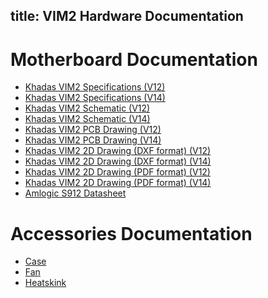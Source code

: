 title: VIM2 Hardware Documentation
---

# Motherboard Documentation

* [Khadas VIM2 Specifications (V12)](https://dl.khadas.com/Hardware/VIM2/Specs/VIM2_Specs.pdf)
* [Khadas VIM2 Specifications (V14)](https://dl.khadas.com/Hardware/VIM2/Specs/Khadas_VIM2_Specs_190403.pdf)
* [Khadas VIM2 Schematic (V12)](https://dl.khadas.com/Hardware/VIM2/Schematic/VIM2_V12_Sch.pdf)
* [Khadas VIM2 Schematic (V14)](https://dl.khadas.com/Hardware/VIM2/Schematic/VIM2_V14_Sch.pdf)
* [Khadas VIM2 PCB Drawing (V12)](https://dl.khadas.com/Hardware/VIM2/Schematic/VIM2_V12_Silk.pdf)
* [Khadas VIM2 PCB Drawing (V14)](https://dl.khadas.com/Hardware/VIM2/Schematic/VIM2_V14_Silk.pdf)
* [Khadas VIM2 2D Drawing (DXF format) (V12)](https://dl.khadas.com/Hardware/VIM2/DXF/VIM2_V12_DXF.7z)
* [Khadas VIM2 2D Drawing (DXF format) (V14)](https://dl.khadas.com/Hardware/VIM2/DXF/VIM2_V14_DXF.7z)
* [Khadas VIM2 2D Drawing (PDF format) (V12)](https://dl.khadas.com/Hardware/VIM2/DXF/VIM2_V12_DXF.pdf)
* [Khadas VIM2 2D Drawing (PDF format) (V14)]()
* [Amlogic S912 Datasheet](https://dl.khadas.com/Hardware/VIM2/Datasheet/S912_Datasheet_V0.220170314publicversion-Wesion.pdf)

# Accessories Documentation

* [Case](https://www.khadas.com/product-page/diy-case)
* [Fan](https://www.khadas.com/product-page/3705-cooling-fan)
* [Heatskink](https://www.khadas.com/product-page/new-vim-heatsink)



